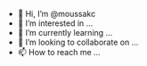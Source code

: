- 👋 Hi, I’m @moussakc
- 👀 I’m interested in ...
- 🌱 I’m currently learning ...
- 💞️ I’m looking to collaborate on ...
- 📫 How to reach me ...

<!---
moussakc/moussakc is a ✨ special ✨ repository because its `README.md` (this file) appears on your GitHub profile.
You can click the Preview link to take a look at your changes.
--->
